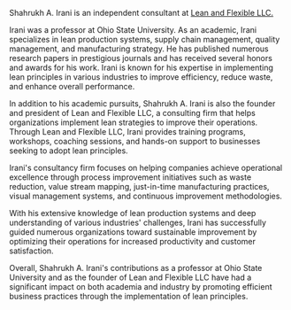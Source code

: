 
Shahrukh A. Irani is an independent consultant at [Lean and Flexible LLC.
](https://www.leanandflexible.com/about-us/)

Irani was a professor at Ohio State University. As an academic, Irani specializes in lean production systems, supply chain management, quality management, and manufacturing strategy. He has published numerous research papers in prestigious journals and has received several honors and awards for his work. Irani is known for his expertise in implementing lean principles in various industries to improve efficiency, reduce waste, and enhance overall performance.

In addition to his academic pursuits, Shahrukh A. Irani is also the founder and president of Lean and Flexible LLC, a consulting firm that helps organizations implement lean strategies to improve their operations. Through Lean and Flexible LLC, Irani provides training programs, workshops, coaching sessions, and hands-on support to businesses seeking to adopt lean principles.

Irani's consultancy firm focuses on helping companies achieve operational excellence through process improvement initiatives such as waste reduction, value stream mapping, just-in-time manufacturing practices, visual management systems, and continuous improvement methodologies.

With his extensive knowledge of lean production systems and deep understanding of various industries' challenges, Irani has successfully guided numerous organizations toward sustainable improvement by optimizing their operations for increased productivity and customer satisfaction.

Overall, Shahrukh A. Irani's contributions as a professor at Ohio State University and as the founder of Lean and Flexible LLC have had a significant impact on both academia and industry by promoting efficient business practices through the implementation of lean principles.
